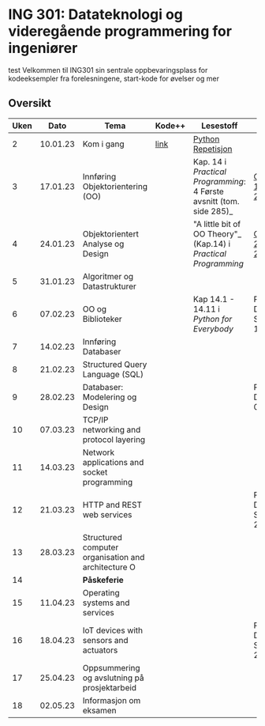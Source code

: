 # ING 301: Datateknologi og videregående programmering for ingeniører
test
Velkommen til ING301 sin sentrale oppbevaringsplass for kodeeksempler fra forelesningene, start-kode for øvelser og mer

## Oversikt

**Uken** | **Dato** | **Tema** | **Kode++** | **Lesestoff**                                                    | **Frister**
---------|----------|----------|------------|------------------------------------------------------------------|---------------
2 | 10.01.23 | Kom i gang | [link](weeks/2-get-started/week2.md) | [Python Repetisjon](weeks/2-get-started/python-overview.md)   | 
3 | 17.01.23 | Innføring Objektorientering (OO) |  | Kap. 14 i _Practical Programming_: 4 Første avsnitt (tom. side 285)_ | [Oppgave 1: Sø 22.01](https://hvl.instructure.com/courses/22301/assignments/62540?module_item_id=609737)
4 | 24.01.23 | Objektorientert Analyse og Design | | "A little bit of OO Theory"_ (Kap.14) i  _Practical Programming_ | [Oppgave 2: Sø 29.01](https://hvl.instructure.com/courses/22301/assignments/62545?module_item_id=609738)
5 | 31.01.23 | Algoritmer og Datastrukturer | |                                                                  |
6 | 07.02.23 | OO og Biblioteker | | Kap 14.1 - 14.11 i _Python for Everybody_                        | Prosjekt Del A: Sø 12.02
7 | 14.02.23 | Innføring Databaser  | |                                                                  |
8 | 21.02.23 | Structured Query Language (SQL) | |                                                                  |
9 | 28.02.23 | Databaser: Modelering og Design | |                                                                  | Prosjekt Del B: Sø 05.03
10 | 07.03.23 | TCP/IP networking and protocol layering | |                                                                  |
11 | 14.03.23 | Network applications and socket programming | |                                                                  |
12 | 21.03.23 | HTTP and REST web services | |                                                                  | Prosjekt Del C: Sø 26.03
13 | 28.03.23 | Structured computer organisation and architecture O | |                                                                  |
14 | | **Påskeferie** | |                                                                  |
15 | 11.04.23 | Operating systems and services | |                                                                  |
16 | 18.04.23 | IoT devices with sensors and actuators | |                                                                  | Prosjekt Del D: Sø 23.04
17 | 25.04.23 | Oppsummering og avslutning på prosjektarbeid | |                                                                  | 
18 | 02.05.23 | Informasjon om eksamen | |                                                                  |
